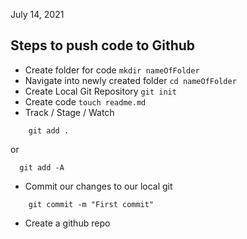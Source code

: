 July 14, 2021

## Steps to push code to Github

- Create folder for code 
`mkdir nameOfFolder`
- Navigate into newly created folder 
`cd nameOfFolder`
- Create Local Git  Repository
`git init`
- Create code
`touch readme.md`
- Track / Stage / Watch


```
    git add .
```

 or

```
  git add -A
```
- Commit our changes to our local git 
```
    git commit -m "First commit"
```
-  Create a github repo